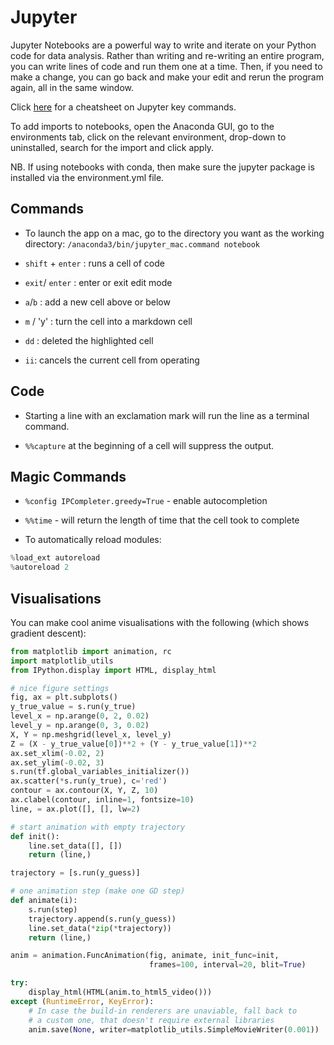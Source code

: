 # Jupyter

Jupyter Notebooks are a powerful way to write and iterate on your Python code for data analysis. Rather than writing and re-writing an entire program, you can write lines of code and run them one at a time. Then, if you need to make a change, you can go back and make your edit and rerun the program again, all in the same window.

Click [here](https://www.cheatography.com/weidadeyue/cheat-sheets/jupyter-notebook/) for a cheatsheet on Jupyter key commands.

To add imports to notebooks, open the Anaconda GUI, go to the environments tab, click on the relevant environment, drop-down to uninstalled, search for the import and click apply.

NB. If using notebooks with conda, then make sure the jupyter package is installed via the environment.yml file.

## Commands

* To launch the app on a mac, go to the directory you want as the working directory: `/anaconda3/bin/jupyter_mac.command notebook`

* `shift` + `enter` : runs a cell of code

* `exit`/ `enter` : enter or exit edit mode

* `a`/`b` : add a new cell above or below

* `m` / 'y' : turn the cell into a markdown cell

* `dd` : deleted the highlighted cell

* `ii`: cancels the current cell from operating

## Code

* Starting a line with an exclamation mark will run the line as a terminal command.

* `%%capture` at the beginning of a cell will suppress the output.

## Magic Commands

* `%config IPCompleter.greedy=True` - enable autocompletion

* `%%time` - will return the length of time that the cell took to complete

* To automatically reload modules:

```python
%load_ext autoreload
%autoreload 2
```

## Visualisations

You can make cool anime visualisations with the following (which shows gradient descent):

```python
from matplotlib import animation, rc
import matplotlib_utils
from IPython.display import HTML, display_html

# nice figure settings
fig, ax = plt.subplots()
y_true_value = s.run(y_true)
level_x = np.arange(0, 2, 0.02)
level_y = np.arange(0, 3, 0.02)
X, Y = np.meshgrid(level_x, level_y)
Z = (X - y_true_value[0])**2 + (Y - y_true_value[1])**2
ax.set_xlim(-0.02, 2)
ax.set_ylim(-0.02, 3)
s.run(tf.global_variables_initializer())
ax.scatter(*s.run(y_true), c='red')
contour = ax.contour(X, Y, Z, 10)
ax.clabel(contour, inline=1, fontsize=10)
line, = ax.plot([], [], lw=2)

# start animation with empty trajectory
def init():
    line.set_data([], [])
    return (line,)

trajectory = [s.run(y_guess)]

# one animation step (make one GD step)
def animate(i):
    s.run(step)
    trajectory.append(s.run(y_guess))
    line.set_data(*zip(*trajectory))
    return (line,)

anim = animation.FuncAnimation(fig, animate, init_func=init,
                               frames=100, interval=20, blit=True)

try:
    display_html(HTML(anim.to_html5_video()))
except (RuntimeError, KeyError):
    # In case the build-in renderers are unaviable, fall back to
    # a custom one, that doesn't require external libraries
    anim.save(None, writer=matplotlib_utils.SimpleMovieWriter(0.001))
```


